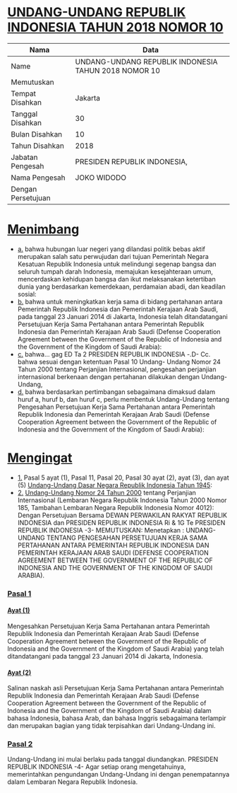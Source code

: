 # [UNDANG-UNDANG REPUBLIK INDONESIA TAHUN 2018 NOMOR 10](http://example.org/legal/document/uu/2018/10)

| Nama | Data |
| ------ | ----- |
|Name|UNDANG-UNDANG REPUBLIK INDONESIA TAHUN 2018 NOMOR 10|
|Memutuskan||
|Tempat Disahkan|Jakarta|
|Tanggal Disahkan|30|
|Bulan Disahkan|10|
|Tahun Disahkan|2018|
|Jabatan Pengesah|PRESIDEN REPUBLIK INDONESIA,|
|Nama Pengesah|JOKO WIDODO|
|Dengan Persetujuan||
# [Menimbang](http://example.org/legal/document/uu/2018/10/menimbang)

* [a.](http://example.org/legal/document/uu/2018/10/menimbang/point/a) bahwa hubungan luar negeri yang dilandasi politik bebas aktif merupakan salah satu perwujudan dari tujuan Pemerintah Negara Kesatuan Republik Indonesia untuk melindungi segenap bangsa dan seluruh tumpah darah Indonesia, memajukan kesejahteraan umum, mencerdaskan kehidupan bangsa dan ikut melaksanakan ketertiban dunia yang berdasarkan kemerdekaan, perdamaian abadi, dan keadilan sosial:
* [b.](http://example.org/legal/document/uu/2018/10/menimbang/point/b) bahwa untuk meningkatkan kerja sama di bidang pertahanan antara Pemerintah Republik Indonesia dan Pemerintah Kerajaan Arab Saudi, pada tanggal 23 Januari 2014 di Jakarta, Indonesia telah ditandatangani Persetujuan Kerja Sama Pertahanan antara Pemerintah Republik Indonesia dan Pemerintah Kerajaan Arab Saudi (Defense Cooperation Agreement between the Government of the Republic of Indonesia and the Government of the Kingdom of Saudi Arabia):
* [c.](http://example.org/legal/document/uu/2018/10/menimbang/point/c) bahwa... gag ED Ta 2 PRESIDEN REPUBLIK INDONESIA -.D- Cc. bahwa sesuai dengan ketentuan Pasal 10 Undang- Undang Nomor 24 Tahun 2000 tentang Perjanjian Internasional, pengesahan perjanjian internasional berkenaan dengan pertahanan dilakukan dengan Undang-Undang,
* [d.](http://example.org/legal/document/uu/2018/10/menimbang/point/d) bahwa berdasarkan pertimbangan sebagaimana dimaksud dalam huruf a, huruf b, dan huruf c, perlu membentuk Undang-Undang tentang Pengesahan Persetujuan Kerja Sama Pertahanan antara Pemerintah Republik Indonesia dan Pemerintah Kerajaan Arab Saudi (Defense Cooperation Agreement between the Government of the Republic of Indonesia and the Government of the Kingdom of Saudi Arabia):
# [Mengingat](http://example.org/legal/document/uu/2018/10/mengingat)

* [1.](http://example.org/legal/document/uu/2018/10/mengingat/point/0001) Pasal 5 ayat (1), Pasal 11, Pasal 20, Pasal 30 ayat (2), ayat (3), dan ayat (5) [Undang-Undang Dasar Negara Republik Indonesia Tahun 1945](http://example.org/legal/document/uu):
* [2.](http://example.org/legal/document/uu/2018/10/mengingat/point/0002) [Undang-Undang Nomor 24 Tahun 2000](http://example.org/legal/document/uu/2000/24) tentang Perjanjian Internasional (Lembaran Negara Republik Indonesia Tahun 2000 Nomor 185, Tambahan Lembaran Negara Republik Indonesia Nomor 4012): Dengan Persetujuan Bersama DEWAN PERWAKILAN RAKYAT REPUBLIK INDONESIA dan PRESIDEN REPUBLIK INDONESIA Ri & 1G Te PRESIDEN REPUBLIK INDONESIA -3- MEMUTUSKAN: Menetapkan : UNDANG-UNDANG TENTANG PENGESAHAN PERSETUJUAN KERJA SAMA PERTAHANAN ANTARA PEMERINTAH REPUBLIK INDONESIA DAN PEMERINTAH KERAJAAN ARAB SAUDI (DEFENSE COOPERATION AGREEMENT BETWEEN THE GOVERNMENT OF THE REPUBLIC OF INDONESIA AND THE GOVERNMENT OF THE KINGDOM OF SAUDI ARABIA).

### [Pasal 1](http://example.org/legal/document/uu/2018/10/pasal/0001)

#### [Ayat (1)](http://example.org/legal/document/uu/2018/10/pasal/0001/version/20181030/ayat/0001)
Mengesahkan Persetujuan Kerja Sama Pertahanan antara Pemerintah Republik Indonesia dan Pemerintah Kerajaan Arab Saudi (Defense Cooperation Agreement between the Government of the Republic of Indonesia and the Government of the Kingdom of Saudi Arabia) yang telah ditandatangani pada tanggal 23 Januari 2014 di Jakarta, Indonesia.

#### [Ayat (2)](http://example.org/legal/document/uu/2018/10/pasal/0001/version/20181030/ayat/0002)
Salinan naskah asli Persetujuan Kerja Sama Pertahanan antara Pemerintah Republik Indonesia dan Pemerintah Kerajaan Arab Saudi (Defense Cooperation Agreement between the Government of the Republic of Indonesia and the Government of the Kingdom of Saudi Arabia) dalam bahasa Indonesia, bahasa Arab, dan bahasa Inggris sebagaimana terlampir dan merupakan bagian yang tidak terpisahkan dari Undang-Undang ini.


### [Pasal 2](http://example.org/legal/document/uu/2018/10/pasal/0002)
Undang-Undang ini mulai berlaku pada tanggal diundangkan. PRESIDEN REPUBLIK INDONESIA -4- Agar setiap orang mengetahuinya, memerintahkan pengundangan Undang-Undang ini dengan penempatannya dalam Lembaran Negara Republik Indonesia.
